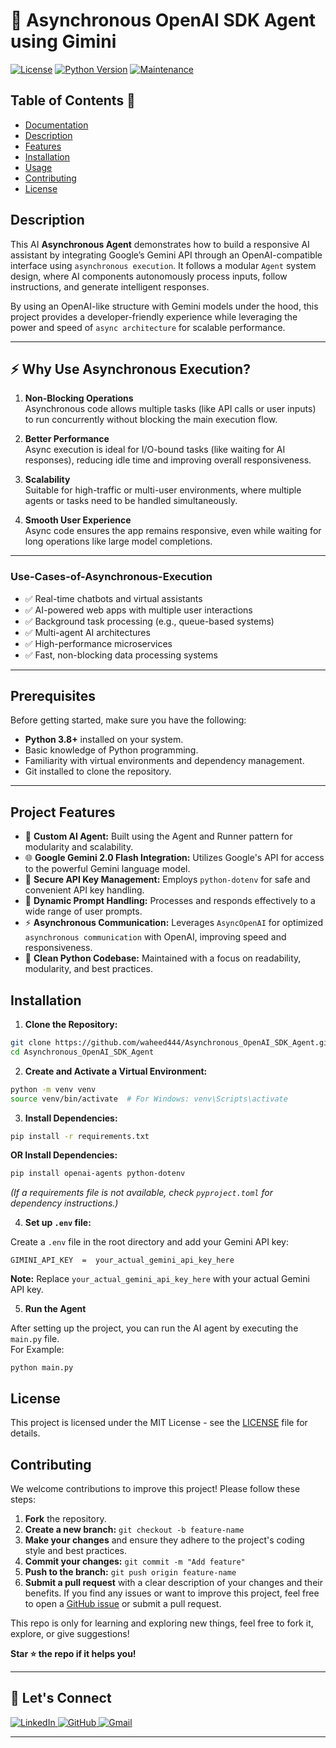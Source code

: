 # 🤖 Asynchronous OpenAI SDK Agent using Gimini 

[![License](https://img.shields.io/badge/License-MIT-blue.svg)](https://opensource.org/licenses/MIT)
[![Python Version](https://img.shields.io/badge/python-3.9+-blue.svg)](https://www.python.org/)
[![Maintenance](https://img.shields.io/badge/Maintained%3F-yes-green.svg)](https://github.com/waheed444/Asynchronous_OpenAI_SDK_Agent)


## Table of Contents 🚀

* [Documentation](https://openai.github.io/openai-agents-python/running_agents/)
* [Description](#description)
* [Features](#features)
* [Installation](#installation)
* [Usage](#Use-Cases-of-Asynchronous-Execution)
* [Contributing](#contributing)
* [License](#license)

## Description

This AI **Asynchronous Agent** demonstrates how to build a responsive AI assistant by integrating Google’s Gemini API through an OpenAI-compatible interface using `asynchronous execution`. It follows a modular `Agent` system design, where AI components autonomously process inputs, follow instructions, and generate intelligent responses.  

By using an OpenAI-like structure with Gemini models under the hood, this project provides a developer-friendly experience while leveraging the power and speed of `async architecture` for scalable performance.

---

## ⚡ Why Use Asynchronous Execution?

1. **Non-Blocking Operations**  
   Asynchronous code allows multiple tasks (like API calls or user inputs) to run concurrently without blocking the main execution flow.

2. **Better Performance**  
   Async execution is ideal for I/O-bound tasks (like waiting for AI responses), reducing idle time and improving overall responsiveness.

3. **Scalability**  
   Suitable for high-traffic or multi-user environments, where multiple agents or tasks need to be handled simultaneously.

4. **Smooth User Experience**  
   Async code ensures the app remains responsive, even while waiting for long operations like large model completions.

---

### Use-Cases-of-Asynchronous-Execution

- ✅ Real-time chatbots and virtual assistants  
- ✅ AI-powered web apps with multiple user interactions  
- ✅ Background task processing (e.g., queue-based systems)  
- ✅ Multi-agent AI architectures  
- ✅ High-performance microservices  
- ✅ Fast, non-blocking data processing systems

---
## Prerequisites

Before getting started, make sure you have the following:
- **Python 3.8+** installed on your system.
- Basic knowledge of Python programming.
- Familiarity with virtual environments and dependency management.
- Git installed to clone the repository.

---

## Project Features

* 🤖 **Custom AI Agent:** Built using the Agent and Runner pattern for modularity and scalability.
* 🌐 **Google Gemini 2.0 Flash Integration:**  Utilizes Google's API for access to the powerful Gemini language model.
* 🔑 **Secure API Key Management:** Employs `python-dotenv` for safe and convenient API key handling.
* 🧠 **Dynamic Prompt Handling:**  Processes and responds effectively to a wide range of user prompts.
* ⚡ **Asynchronous Communication:**  Leverages `AsyncOpenAI` for optimized `asynchronous communication` with OpenAI, improving speed and responsiveness.
* 🐍 **Clean Python Codebase:**  Maintained with a focus on readability, modularity, and best practices.


## Installation

1. **Clone the Repository:**

```bash
git clone https://github.com/waheed444/Asynchronous_OpenAI_SDK_Agent.git
cd Asynchronous_OpenAI_SDK_Agent
```

2. **Create and Activate a Virtual Environment:**

```bash
python -m venv venv
source venv/bin/activate  # For Windows: venv\Scripts\activate
```

3. **Install Dependencies:**

```bash
pip install -r requirements.txt
```
**OR Install Dependencies:**
```bash
pip install openai-agents python-dotenv

```

*(If a requirements file is not available, check `pyproject.toml` for dependency instructions.)*

4. **Set up `.env` file:**

Create a `.env` file in the root directory and add your Gemini API key:

```
GIMINI_API_KEY  =  your_actual_gemini_api_key_here 
```

**Note:** Replace `your_actual_gemini_api_key_here` with your actual Gemini API key.

5. **Run the Agent**

After setting up the project, you can run the AI agent by executing the `main.py` file.  
For Example:
```
python main.py 
```

## License

This project is licensed under the MIT License - see the [LICENSE](LICENSE) file for details.


## Contributing
We welcome contributions to improve this project! Please follow these steps:

1. **Fork** the repository.
2. **Create a new branch:** `git checkout -b feature-name`
3. **Make your changes** and ensure they adhere to the project's coding style and best practices.
4. **Commit your changes:** `git commit -m "Add feature"`
5. **Push to the branch:** `git push origin feature-name`
6. **Submit a pull request** with a clear description of your changes and their benefits.
If you find any issues or want to improve this project, feel free to open a [GitHub issue](https://github.com/waheed444/Asynchronous_OpenAI_SDK_Agent/issues) or submit a pull request.

This repo is only for learning and exploring new things, feel free to fork it, explore, or give suggestions!

**Star ⭐ the repo if it helps you!**

---

## 🙌 Let's Connect

<p align="left">
  <a href="https://www.linkedin.com/in/waheed444/?originalSubdomain=pk)" target="_blank">
    <img src="https://img.shields.io/badge/LinkedIn-blue?style=flat-square&logo=linkedin" alt="LinkedIn">
  </a>
  <a href="https://github.com/waheed444" target="_blank">
    <img src="https://img.shields.io/badge/GitHub-181717?style=flat-square&logo=github&logoColor=white" alt="GitHub">
  </a>
  <a href="waheedahmad5519@gmail.com" target="_blank">
    <img src="https://img.shields.io/badge/Gmail-D14836?style=flat-square&logo=gmail&logoColor=white" alt="Gmail">
  </a>
</p>

---

